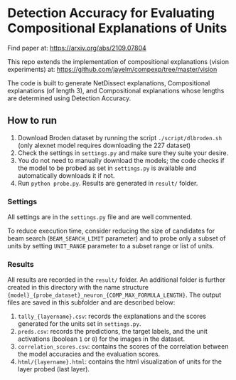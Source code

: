 # Detection Accuracy for Evaluating Compositional Explanations of Units

Find paper at: https://arxiv.org/abs/2109.07804

This repo extends the implementation of compositional explanations (vision experiments) at: https://github.com/jayelm/compexp/tree/master/vision

The code is built to generate NetDissect explanations, Compositional explanations (of length 3), and Compositional explanations whose lengths are determined using Detection Accuracy.

## How to run

1. Download Broden dataset by running the script `./script/dlbroden.sh` (only alexnet model requires downloading the 227 dataset)
2. Check the settings in `settings.py` and make sure they suite your desire.
3. You do not need to manually download the models; the code checks if the model to be probed as set in `settings.py` is available and automatically downloads it if not.
4. Run `python probe.py`. Results are generated in `result/` folder.

### Settings
All settings are in the `settings.py` file and are well commented.

To reduce execution time, consider reducing the size of candidates for beam search (`BEAM_SEARCH_LIMIT` parameter) and to probe only a subset of units by setting `UNIT_RANGE` parameter to a subset range or list of units.


### Results
All results are recorded in the `result/` folder. An additional folder is further created in this directory with the name structure `{model}_{probe_dataset}_neuron_{COMP_MAX_FORMULA_LENGTH}`. The output files are saved in this subfolder and are described below:

1. `tally_{layername}.csv`: records the explanations and the scores generated for the units set in `settings.py`.
2. `preds.csv`: records the predictions, the target labels, and the unit activations (boolean `1` or `0`) for the images in the dataset.
3. `correlation_scores.csv`: contains the scores of the correlation between the model accuracies and the evaluation scores.
4. `html/{layername}.html`: contains the html visualization of units for the layer probed (last layer).